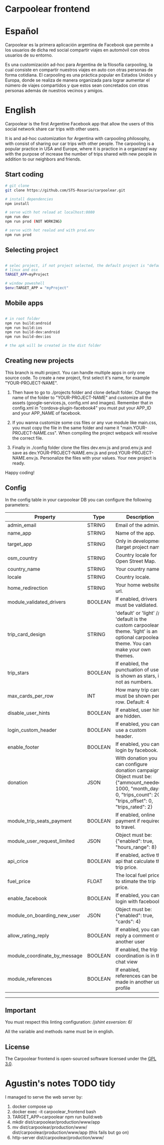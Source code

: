 # Carpoolear frontend

# Español

Carpoolear es la primera aplicación argentina de Facebook que permite a los usuarios de dicha red social compartir viajes en automóvil con otros usuarios de su entorno.

Es una customización ad-hoc para Argentina de la filosofía carpooling, la cual consiste en compartir nuestros viajes en auto con otras personas de forma cotidiana. El carpooling es una práctica popular en Estados Unidos y Europa, donde se realiza de manera organizada para lograr aumentar el número de viajes compartidos y que estos sean concretados con otras personas además de nuestros vecinos y amigos.

# English

Carpoolear is the first Argentine Facebook app that allow the users of this social network share car trips with other users.

It is and ad-hoc customization for Argentina with carpooling philosophy, with consist of sharing our car trips with other people. The carpooling is a popular practice in USA and Europe, where it is practice in a organized way with the purpose of increase the number of trips shared with new people in addition to our neighbors and friends.

## Start coding

``` bash
# git clone
git clone https://github.com/STS-Rosario/carpoolear.git

# install dependencies
npm install

# serve with hot reload at localhost:8080
npm run dev
npm run prod (NOT WORKING)

# serve with hot realod and with prod.env
npm run prod

```

## Selecting project

``` bash

# selec project, if not project selected, the default project is "default"
# linux and osx
TARGET_APP=myProject

# window poweshell
$env:TARGET_APP = "myProject"

```

## Mobile apps


``` bash

# in root folder
npm run build:android
npm run build:ios
npm run build-dev:android
npm run build-dev:ios

# the apk will be created in the dist folder

```

## Creating new projects

This branch is multi project. You can handle multiple apps in only one source code. To create a new project, first select it's name, for example "YOUR-PROJECT-NAME".

1. Then have to go to ./projects folder and clone default folder. Change the name of the folder to "YOUR-PROJECT-NAME" and customize all the assets (google-services.js, config.xml and images). Remember that in config.xml in "cordova-plugin-facebook4" you must put your APP_ID  and your APP_NAME of facebook.

2. If you wanna customize some css files or any vue module like main.css, you must copy the file in the same folder and name it "main.YOUR-PROJECT-NAME.css". When compiling the project webpack will resolve the correct file.

3. Finally in ./config folder clone the files dev.env.js and prod.env.js and save as dev.YOUR-PROJECT-NAME.env.js and prod.YOUR-PROJECT-NAME.env.js. Personalize the files with your values. Your new project is ready.

Happy coding!

## Config

In the config table in your carpoolear DB you can configure the following parameters:

| Property | Type | Description |
| -------- | ---- | ----------- |
| admin_email | STRING  | Email of the admin.|
| name_app | STRING | Name of the app. |
| target_app | STRING | Only in development. (target project name) |
| osm_country | STRING | Country locale for Open Street Map. |
| country_name | STRING | Your country name. |
| locale | STRING | Country locale. |
| home_redirection | STRING | Your home website url. |
| module_validated_drivers | BOOLEAN | If enabled, drivers must be valdiated. |
| trip_card_design | STRING | 'default' or 'light' // 'default is the custom carpoolear theme. 'light' is an optional carpoolear theme. You can make your own themes. |
| trip_stars | BOOLEAN | If enabled, the punctuation of users is shown as stars, if not as numbers.|
| max_cards_per_row | INT | How many trip cards must be shown per row. Default: 4 |
| disable_user_hints | BOOLEAN | If enabled, user hints are hidden. |
| login_custom_header | BOOLEAN | If enabled, you can use a custom header. |
| enable_footer | BOOLEAN | If enabled, you can login by facebook. |
| donation | JSON | With donation you can configure donation campaigns. Object must be: {"ammount_needed": 1000, "month_days": 0, "trips_count": 20, "trips_offset": 0, "trips_rated": 2} |
| module_trip_seats_payment | BOOLEAN | If enabled, online payment if required to travel. |
| module_user_request_limited | JSON | Object must be: {"enabled": true, "hours_range": 8} |
| api_crice | BOOLEAN | If enabled, active the api that calculate the trip price. |
| fuel_price | FLOAT | The local fuel price, to stimate the trip price. |
| enable_facebook | BOOLEAN | If enabled, you can login with facebook. |
| module_on_boarding_new_user | JSON | Object must be: {"enabled": true, "cards": 4} |
| allow_rating_reply | BOOLEAN | If enabled, you can reply a comment of another user |
| module_coordinate_by_message | BOOLEAN | If enabled, the trip coordination is in the chat view |
| module_references | BOOLEAN | If enabled, references can be made in another user profile |
---

## Important

You must respect this linting configuration: /*jshint esversion: 6*/

All the variable and methods name must be in english.


## License

The Carpoolear frontend is open-sourced software licensed under the [GPL 3.0](https://github.com/STS-Rosario/carpoolear_backend/blob/master/LICENSE).

# Agustin's notes TODO tidy

I managed to serve the web server by:
1. docker compose up
1. docker exec -it carpoolear_frontend bash
1. TARGET_APP=carpoolear npm run build:web
1. mkdir dist/carpoolear/production/www/app
1. mv dist/carpoolear/production/www/ dist/carpoolear/production/www/app (this fails but go on)
1. http-server dist/carpoolear/production/www/
